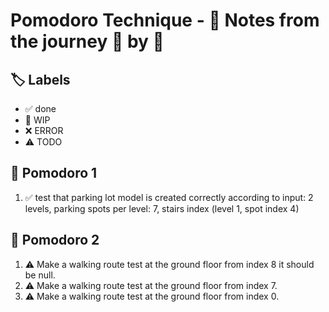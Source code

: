 # Pomodoro Technique - 📝 Notes from the journey 🍅 by 🍅

## 🏷️ Labels

- ✅ done
- 🚧 WIP
- ❌ ERROR
- ⚠ TODO

## 🍅 Pomodoro 1

1. ✅ test that parking lot model is created correctly according to input:
        2 levels, parking spots per level: 7, stairs index (level 1, spot index 4)
        

## 🍅 Pomodoro 2

1. ⚠ Make a walking route test at the ground floor from index 8 it should be null. 
2. ⚠ Make a walking route test at the ground floor from index 7. 
3. ⚠ Make a walking route test at the ground floor from index 0. 